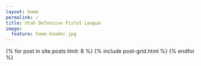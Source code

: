 ```yaml
---
layout: home
permalink: /
title: Utah Defensive Pistol League
image:
  feature: home-header.jpg
---
```


<div class="tiles">
{% for post in site.posts limit: 8 %}
	{% include post-grid.html %}
{% endfor %}
</div><!-- /.tiles -->

